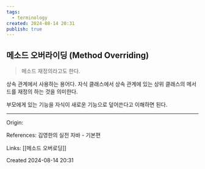 ```yaml
---
tags:
  - terminology
created: 2024-08-14 20:31
publish: true
---
```

## 메소드 오버라이딩 (Method Overriding)
> 메소드 재정의라고도 한다.

상속 관계에서 사용하는 용어다. 자식 클래스에서 상속 관계에 있는 상위 클래스의 메서드를 재정의 하는 것을 의미한다.

부모에게 있는 기능을 자식이 새로운 기능으로 덮어쓴다고 이해하면 된다.

---
Origin: 

References: 김영한의 실전 자바 - 기본편

Links: [[메소드 오버로딩]]

Created 2024-08-14 20:31